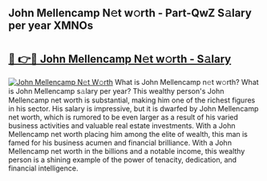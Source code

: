 ## John Mellencamp N𝚎t w𝚘rth - Part-QwZ S𝚊lary per year XMNOs

# <h2><a href="http://gc570lg.nevu.top/?p=John+Mellencamp">🔗 👉🔴 John Mellencamp N𝚎t w𝚘rth - S𝚊lary</a></h2>

[![John Mellencamp N𝚎t W𝚘rth](https://i.imgur.com/Oavwk0R.jpeg)](http://gc570lg.nevu.top/?p=John+Mellencamp)
What is John Mellencamp n𝚎t w𝚘rth? What is John Mellencamp s𝚊lary per year?
This wealthy person's John Mellencamp net worth is substantial, making him one of the richest figures in his sector. His salary is impressive, but it is dwarfed by John Mellencamp net worth, which is rumored to be even larger as a result of his varied business activities and valuable real estate investments. With a John Mellencamp net worth placing him among the elite of wealth, this man is famed for his business acumen and financial brilliance. With a John Mellencamp net worth in the billions and a notable income, this wealthy person is a shining example of the power of tenacity, dedication, and financial intelligence.

